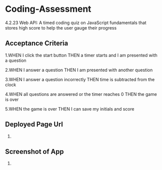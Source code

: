 # Coding-Assessment
4.2.23 Web API: A timed coding quiz on JavaScript fundamentals that stores high score to help the user gauge their progress


## Acceptance Criteria

1.WHEN I click the start button THEN a timer starts and I am presented with a question

2.WHEN I answer a question THEN I am presented with another question

3.WHEN I answer a question incorrectly THEN time is subtracted from the clock

4.WHEN all questions are answered or the timer reaches 0 THEN the game is over

5.WHEN the game is over THEN I can save my initials and score

## Deployed Page Url

1. 

 
## Screenshot of App

1. 

